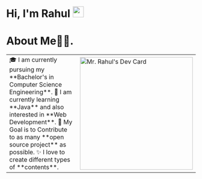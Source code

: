 # Hi, I'm Rahul <img src="https://github.com/TheDudeThatCode/TheDudeThatCode/blob/master/Assets/Hi.gif" width="29px">
# About Me🧑‍💻.
<table>
<tr>
  <td valign="center">
    🎓 I am currently pursuing my **Bachelor's in Computer Science Engineering**.
    🌱 I am currently learning **Java** and also interested in **Web Development**.
    🎯 My Goal is to Contribute to as many **open source project** as possible.
    ✨ I love to create different types of **contents**.
<td >
    <a href="https://app.daily.dev/Astrodevil"><img src="https://avatars.githubusercontent.com/u/68543024?v=4" width="300" alt="Mr. Rahul's Dev Card"/></a>
  </td>

</tr>
</table>
